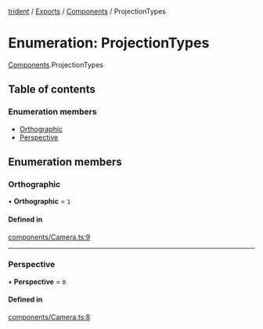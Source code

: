 [trident](../README.md) / [Exports](../modules.md) / [Components](../modules/Components.md) / ProjectionTypes

# Enumeration: ProjectionTypes

[Components](../modules/Components.md).ProjectionTypes

## Table of contents

### Enumeration members

- [Orthographic](Components.ProjectionTypes.md#orthographic)
- [Perspective](Components.ProjectionTypes.md#perspective)

## Enumeration members

### Orthographic

• **Orthographic** = `1`

#### Defined in

[components/Camera.ts:9](https://github.com/AIFanatic/Trident/blob/f9d7b7c/src/components/Camera.ts#L9)

___

### Perspective

• **Perspective** = `0`

#### Defined in

[components/Camera.ts:8](https://github.com/AIFanatic/Trident/blob/f9d7b7c/src/components/Camera.ts#L8)

